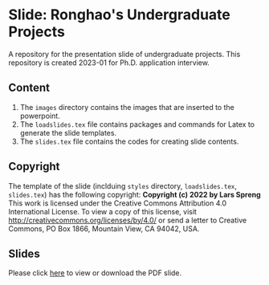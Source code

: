 # Slide: Ronghao's Undergraduate Projects
A repository for the presentation slide of undergraduate projects. This repository is created 2023-01 for Ph.D. application interview.

## Content
1. The `images` directory contains the images that are inserted to the powerpoint.
2. The `loadslides.tex` file contains packages and commands for Latex to generate the slide templates. 
3. The `slides.tex` file contains the codes for creating slide contents. 

## Copyright
The template of the slide (inclduing `styles` directory, `loadslides.tex`, `slides.tex`) has the following copyright:
**Copyright (c) 2022 by Lars Spreng**
This work is licensed under the Creative Commons Attribution 4.0 International License. 
To view a copy of this license, visit http://creativecommons.org/licenses/by/4.0/ or send a letter to Creative Commons, PO Box 1866, Mountain View, CA 94042, USA.

## Slides
Please click [here](https://github.com/ronghao-zhang/undergrad-project-slide/blob/main/slides.pdf) to view or download the PDF slide. 
